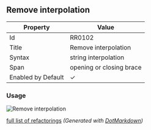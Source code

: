 ## Remove interpolation

| Property           | Value                    |
| ------------------ | ------------------------ |
| Id                 | RR0102                   |
| Title              | Remove interpolation     |
| Syntax             | string interpolation     |
| Span               | opening or closing brace |
| Enabled by Default | &#x2713;                 |

### Usage

![Remove interpolation](../../images/refactorings/RemoveInterpolation.png)

[full list of refactorings](Refactorings.md)
*\(Generated with [DotMarkdown](http://github.com/JosefPihrt/DotMarkdown)\)*